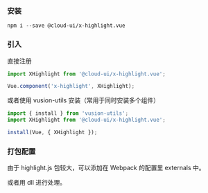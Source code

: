 ### 安装

``` shell
npm i --save @cloud-ui/x-highlight.vue
```

### 引入

直接注册

``` js
import XHighlight from '@cloud-ui/x-highlight.vue';

Vue.component('x-highlight', XHighlight);
```

或者使用 vusion-utils 安装（常用于同时安装多个组件）

``` js
import { install } from 'vusion-utils';
import XHighlight from '@cloud-ui/x-highlight.vue';

install(Vue, { XHighlight });
```

### 打包配置

由于 highlight.js 包较大，可以添加在 Webpack 的配置里 externals 中。

或者用 dll 进行处理。
